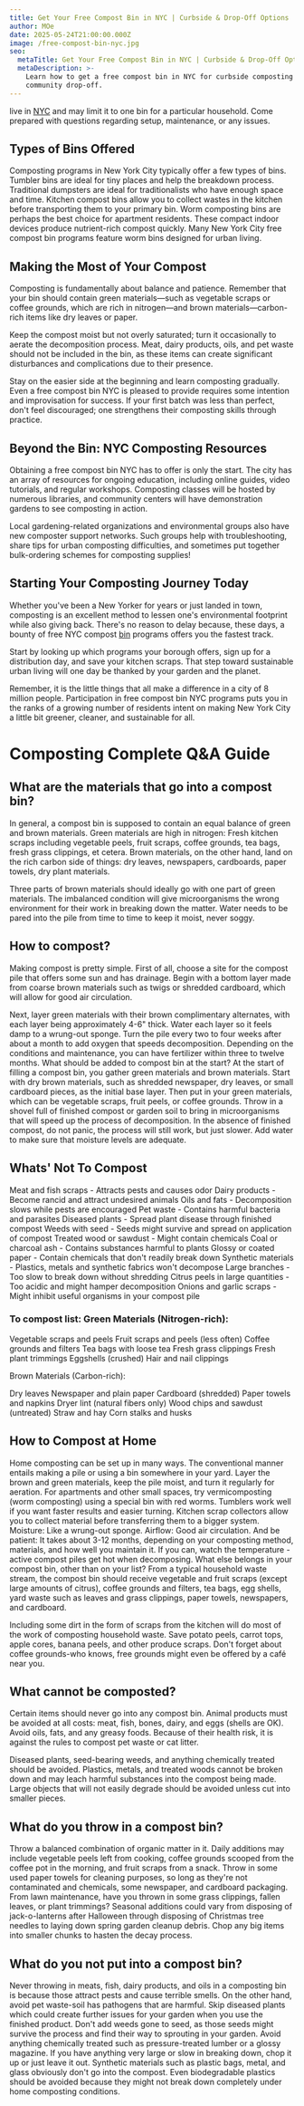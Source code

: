 ```yaml
---
title: Get Your Free Compost Bin in NYC | Curbside & Drop-Off Options
author: MOe
date: 2025-05-24T21:00:00.000Z
image: /free-compost-bin-nyc.jpg
seo:
  metaTitle: Get Your Free Compost Bin in NYC | Curbside & Drop-Off Options
  metaDescription: >-
    Learn how to get a free compost bin in NYC for curbside composting or
    community drop-off.
---
```


live in [NYC](https://lobinstores.com/blog/bin-stores-in-new-york) and may limit it to one bin for a particular household. Come prepared with questions regarding setup, maintenance, or any issues.

## Types of Bins Offered

Composting programs in New York City typically offer a few types of bins. Tumbler bins are ideal for tiny places and help the breakdown process. Traditional dumpsters are ideal for traditionalists who have enough space and time. Kitchen compost bins allow you to collect wastes in the kitchen before transporting them to your primary bin. Worm composting bins are perhaps the best choice for apartment residents. These compact indoor devices produce nutrient-rich compost quickly. Many New York City free compost bin programs feature worm bins designed for urban living.

## Making the Most of Your Compost

Composting is fundamentally about balance and patience. Remember that your bin should contain green materials—such as vegetable scraps or coffee grounds, which are rich in nitrogen—and brown materials—carbon-rich items like dry leaves or paper.

Keep the compost moist but not overly saturated; turn it occasionally to aerate the decomposition process. Meat, dairy products, oils, and pet waste should not be included in the bin, as these items can create significant disturbances and complications due to their presence.

Stay on the easier side at the beginning and learn composting gradually. Even a free compost bin NYC is pleased to provide requires some intention and improvisation for success. If your first batch was less than perfect, don't feel discouraged; one strengthens their composting skills through practice.

## Beyond the Bin: NYC Composting Resources

Obtaining a free compost bin NYC has to offer is only the start. The city has an array of resources for ongoing education, including online guides, video tutorials, and regular workshops. Composting classes will be hosted by numerous libraries, and community centers will have demonstration gardens to see composting in action.

Local gardening-related organizations and environmental groups also have new composter support networks. Such groups help with troubleshooting, share tips for urban composting difficulties, and sometimes put together bulk-ordering schemes for composting supplies!

## Starting Your Composting Journey Today

Whether you've been a New Yorker for years or just landed in town, composting is an excellent method to lessen one's environmental footprint while also giving back. There's no reason to delay because, these days, a bounty of free NYC compost [bin](https://lobinstores.com/blog/bin-store-near-me) programs offers you the fastest track.

Start by looking up which programs your borough offers, sign up for a distribution day, and save your kitchen scraps. That step toward sustainable urban living will one day be thanked by your garden and the planet.

Remember, it is the little things that all make a difference in a city of 8 million people. Participation in free compost bin NYC programs puts you in the ranks of a growing number of residents intent on making New York City a little bit greener, cleaner, and sustainable for all.

# Composting Complete Q\&A Guide

## What are the materials that go into a compost bin?

In general, a compost bin is supposed to contain an equal balance of green and brown materials. Green materials are high in nitrogen: Fresh kitchen scraps including vegetable peels, fruit scraps, coffee grounds, tea bags, fresh grass clippings, et cetera. Brown materials, on the other hand, land on the rich carbon side of things: dry leaves, newspapers, cardboards, paper towels, dry plant materials.

Three parts of brown materials should ideally go with one part of green materials. The imbalanced condition will give microorganisms the wrong environment for their work in breaking down the matter. Water needs to be pared into the pile from time to time to keep it moist, never soggy.

## How to compost?

Making compost is pretty simple. First of all, choose a site for the compost pile that offers some sun and has drainage. Begin with a bottom layer made from coarse brown materials such as twigs or shredded cardboard, which will allow for good air circulation.

Next, layer green materials with their brown complimentary alternates, with each layer being approximately 4-6" thick. Water each layer so it feels damp to a wrung-out sponge. Turn the pile every two to four weeks after about a month to add oxygen that speeds decomposition. Depending on the conditions and maintenance, you can have fertilizer within three to twelve months.
What should be added to compost bin at the start?
At the start of filling a compost bin, you gather green materials and brown materials. Start with dry brown materials, such as shredded newspaper, dry leaves, or small cardboard pieces, as the initial base layer. Then put in your green materials, which can be vegetable scraps, fruit peels, or coffee grounds.
Throw in a shovel full of finished compost or garden soil to bring in microorganisms that will speed up the process of decomposition. In the absence of finished compost, do not panic, the process will still work, but just slower. Add water to make sure that moisture levels are adequate.

## Whats' Not To Compost


Meat and fish scraps - Attracts pests and causes odor
Dairy products - Become rancid and attract undesired animals
Oils and fats - Decomposition slows while pests are encouraged
Pet waste - Contains harmful bacteria and parasites
Diseased plants - Spread plant disease through finished compost
Weeds with seed - Seeds might survive and spread on application of compost
Treated wood or sawdust - Might contain chemicals
Coal or charcoal ash - Contains substances harmful to plants
Glossy or coated paper - Contain chemicals that don't readily break down
Synthetic materials - Plastics, metals and synthetic fabrics won't decompose
Large branches - Too slow to break down without shredding
Citrus peels in large quantities - Too acidic and might hamper decomposition
Onions and garlic scraps - Might inhibit useful organisms in your compost pile

### &#xA;To compost list:&#xA;Green Materials (Nitrogen-rich):

Vegetable scraps and peels
Fruit scraps and peels (less often)
Coffee grounds and filters
Tea bags with loose tea
Fresh grass clippings
Fresh plant trimmings
Eggshells (crushed)
Hair and nail clippings

Brown Materials (Carbon-rich):

Dry leaves
Newspaper and plain paper
Cardboard (shredded)
Paper towels and napkins
Dryer lint (natural fibers only)
Wood chips and sawdust (untreated)
Straw and hay
Corn stalks and husks

## How to Compost at Home


Home composting can be set up in many ways. The conventional manner entails making a pile or using a bin somewhere in your yard. Layer the brown and green materials, keep the pile moist, and turn it regularly for aeration.
For apartments and other small spaces, try vermicomposting (worm composting) using a special bin with red worms. Tumblers work well if you want faster results and easier turning. Kitchen scrap collectors allow you to collect material before transferring them to a bigger system.
Moisture: Like a wrung-out sponge. Airflow: Good air circulation. And be patient: It takes about 3-12 months, depending on your composting method, materials, and how well you maintain it. If you can, watch the temperature - active compost piles get hot when decomposing.
What else belongs in your compost bin, other than on your list? From a typical household waste stream, the compost bin should receive vegetable and fruit scraps (except large amounts of citrus), coffee grounds and filters, tea bags, egg shells, yard waste such as leaves and grass clippings, paper towels, newspapers, and cardboard.

Including some dirt in the form of scraps from the kitchen will do most of the work of composting household waste. Save potato peels, carrot tops, apple cores, banana peels, and other produce scraps. Don't forget about coffee grounds-who knows, free grounds might even be offered by a café near you.

## What cannot be composted?


Certain items should never go into any compost bin. Animal products must be avoided at all costs: meat, fish, bones, dairy, and eggs (shells are OK). Avoid oils, fats, and any greasy foods. Because of their health risk, it is against the rules to compost pet waste or cat litter.

Diseased plants, seed-bearing weeds, and anything chemically treated should be avoided. Plastics, metals, and treated woods cannot be broken down and may leach harmful substances into the compost being made. Large objects that will not easily degrade should be avoided unless cut into smaller pieces.


What do you throw in a compost bin?
-----------------------------------


Throw a balanced combination of organic matter in it. Daily additions may include vegetable peels left from cooking, coffee grounds scooped from the coffee pot in the morning, and fruit scraps from a snack. Throw in some used paper towels for cleaning purposes, so long as they're not contaminated and chemicals, some newspaper, and cardboard packaging.
From lawn maintenance, have you thrown in some grass clippings, fallen leaves, or plant trimmings? Seasonal additions could vary from disposing of jack-o-lanterns after Halloween through disposing of Christmas tree needles to laying down spring garden cleanup debris. Chop any big items into smaller chunks to hasten the decay process.


What do you not put into a compost bin?
---------------------------------------


Never throwing in meats, fish, dairy products, and oils in a composting bin is because those attract pests and cause terrible smells. On the other hand, avoid pet waste-soil has pathogens that are harmful. Skip diseased plants which could create further issues for your garden when you use the finished product.
Don't add weeds gone to seed, as those seeds might survive the process and find their way to sprouting in your garden. Avoid anything chemically treated such as pressure-treated lumber or a glossy magazine. If you have anything very large or slow in breaking down, chop it up or just leave it out.
Synthetic materials such as plastic bags, metal, and glass obviously don't go into the compost. Even biodegradable plastics should be avoided because they might not break down completely under home composting conditions.

